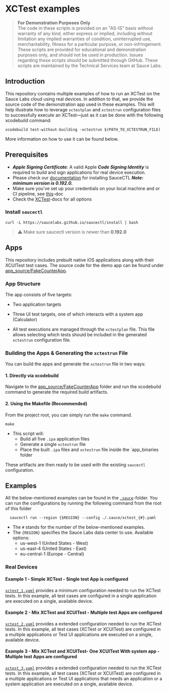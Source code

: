 # XCTest examples

> **For Demonstration Purposes Only**\
> The code in these scripts is provided on an "AS-IS" basis without warranty of any kind, either express or implied,
> including without limitation any implied warranties of condition, uninterrupted use, merchantability, fitness for a
> particular purpose, or non-infringement. These scripts are provided for educational and demonstration purposes only,
> and should not be used in production. Issues regarding these scripts should be submitted through GitHub. These scripts
> are maintained by the Technical Services team at Sauce Labs.

## Introduction

This repository contains multiple examples of how to run an XCTest on the Sauce Labs cloud using real devices. In addition to that, we
provide the source code of the demonstration app used in these examples. This will help illustrate how to leverage `xctestplan`
and `xctestrun` configuration files to successfully execute an XCTest—just as it can be done with the following xcodebuild command:

```shell
xcodebuild test-without-building -xctestrun $(PATH_TO_XCTESTRUN_FILE)
``` 

More information on how to use it can be found below.

## Prerequisites

- ***Apple Signing Certificate***: A valid Apple ***Code Signing Identity*** is required to build and sign applications for real device execution.
- Please check our [documentation](https://docs.saucelabs.com/testrunner-toolkit/installation) for installing SauceCTL
  ***Note: minimum version is 0.192.0.***
- Make sure you've set up your credentials on your local machine and or CI pipeline, see
  [this](https://docs.saucelabs.com/testrunner-toolkit/installation#associating-your-sauce-labs-account)-doc
- Check the [XCTest](https://docs.saucelabs.com/mobile-apps/automated-testing/espresso-xcuitest/xctest/)-docs for all options

### Install `saucectl`

```shell
curl -L https://saucelabs.github.io/saucectl/install | bash
```

> ⚠️ Make sure saucectl version is newer than **0.192.0**

## Apps

This repository includes prebuilt native iOS applications along with their XCUITest test cases. The source code for the demo app can be
found under [app_source/FakeCounterApp](/app_source/FakeCounterApp).

### App Structure

The app consists of five targets:

* Two application targets
* Three UI test targets, one of which interacts with a system app (Calculator)

* All test executions are managed through the `xctestplan` file. This file allows selecting which tests should be included in the
  generated `xctestrun` configuration file.

### Building the Apps & Generating the `xctestrun` File

You can build the apps and generate the `xctestrun` file in two ways:

#### 1. Directly via xcodebuild
Navigate to the [app_source/FakeCounterApp](/app_source/FakeCounterApp) folder
and run the xcodebuild command to generate the required build artifacts.

#### 2. Using the Makefile (Recommended)
From the project root, you can simply run the `make` command.

```shell
make
```

* This script will:
    * Build all five `.ipa` application files
    * Generate a single `xctestrun` file
    * Place the built `.ipa` files and `xctestrun` file inside the `app_binaries folder

These artifacts are then ready to be used with the existing `saucectl` configuration.

## Examples

All the below-mentioned examples can be found in the [`.sauce`](/.sauce)-folder. You can run the configurations by running the following
command from the root of this folder

      saucectl run --region {$REGION} --config ./.sauce/xctest_{#}.yaml

* The `#` stands for the number of the below-mentioned examples.
* The `{REGION}` specifies the Sauce Labs data center to use. Available options:
  * us-west-1 (United States - West)
  * us-east-4 (United States - East)
  * eu-central-1 (Europe - Central)

### Real Devices

#### Example 1 - Simple XCTest - Single test App is configured

[`xctest_1.yaml`](/.sauce/xctest_1.yaml) provides a minimum configuration needed to run the XCTest tests.
In this example, all test cases are configured in a single application are executed on a single, available device.

#### Example 2 - Mix XCTest and XCUITest - Multiple test Apps are configured

[`xctest_2.yaml`](/.sauce/xctest_2.yaml) provides a extended configuration needed to run the XCTest tests.
In this example, all test cases (XCTest or XCUITest) are configured in a multiple applications or Test UI applications are executed on a
single, available device.

#### Example 3 - Mix XCTest and XCUITest- One XCUITest With system app - Multiple test Apps are configured

[`xctest_3.yaml`](/.sauce/xctest_3.yaml) provides a extended configuration needed to run the XCTest tests.
In this example, all test cases (XCTest or XCUITest) are configured in a multiple applications or Test UI applications that needs an
application or a system application are executed on a single, available device.